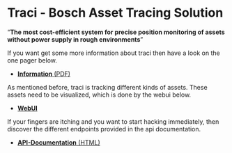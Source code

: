 # Traci - Bosch Asset Tracing Solution

“**The most cost-efficient system for precise position monitoring of assets without power supply in rough environments**”

If you want get some more information about traci then have a look on the one pager below.

* [**Information** (PDF)](/) 

As mentioned before, traci is tracking different kinds of assets. These assets need to be visualized, which is done by the webui below.

* [**WebUI**](https://traci-ui.apps.de1.bosch-iot-cloud.com/)

If your fingers are itching and you want to start hacking immediately, then discover the different endpoints provided in the api documentation.

* [**API-Documentation** (HTML)](/TRACI_API_v2.html)


